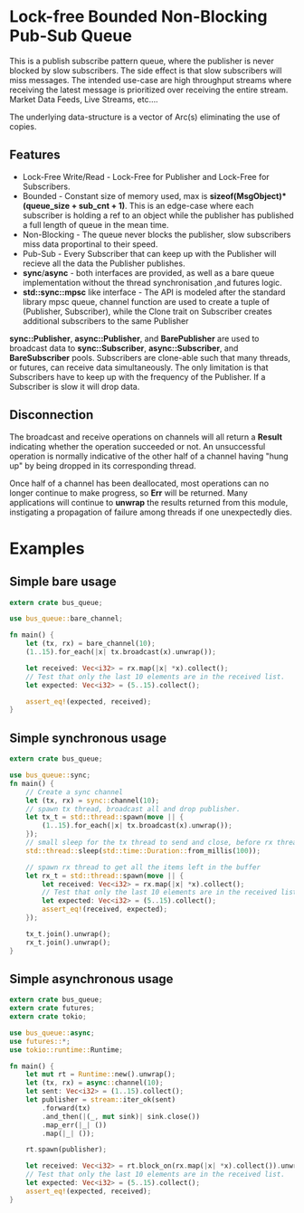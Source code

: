  # Lock-free Bounded Non-Blocking Pub-Sub Queue

 This is a publish subscribe pattern queue, where the publisher is never blocked by
 slow subscribers. The side effect is that slow subscribers will miss messages. The intended
 use-case are high throughput streams where receiving the latest message is prioritized over
 receiving the entire stream. Market Data Feeds, Live Streams, etc....

 The underlying data-structure is a vector of Arc(s) eliminating the use of copies.

## Features
 * Lock-Free Write/Read - Lock-Free for Publisher and Lock-Free for Subscribers.
 * Bounded - Constant size of memory used, max is **sizeof(MsgObject)*(queue_size + sub_cnt + 1)**.
   This is an edge-case where each subscriber is holding a ref to an object while the publisher
   has published a full length of queue in the mean time.
 * Non-Blocking - The queue never blocks the publisher, slow subscribers miss data proportinal to
   their speed.
 * Pub-Sub - Every Subscriber that can keep up with the Publisher will recieve all the data the
   Publisher publishes.
 * **sync**/**async** - both interfaces are provided, as well as a bare queue implementation
   without the thread synchronisation ,and futures logic.
 * **std::sync::mpsc** like interface - The API is modeled after the standard library mpsc queue,
   channel function are used to create a tuple of (Publisher, Subscriber), while the Clone trait on Subscriber
   creates additional subscribers to the same Publisher

 **sync::Publisher**, **async::Publisher**, and **BarePublisher** are used to broadcast data to
 **sync::Subscriber**, **async::Subscriber**, and **BareSubscriber** pools. Subscribers are
 clone-able such that many threads, or futures, can receive data simultaneously. The only
 limitation is that Subscribers have to keep up with the frequency of the Publisher. If a
 Subscriber is slow it will drop data.

 ## Disconnection

 The broadcast and receive operations on channels will all return a **Result**
 indicating whether the operation succeeded or not. An unsuccessful operation
 is normally indicative of the other half of a channel having "hung up" by
 being dropped in its corresponding thread.

 Once half of a channel has been deallocated, most operations can no longer
 continue to make progress, so **Err** will be returned. Many applications
 will continue to **unwrap** the results returned from this module,
 instigating a propagation of failure among threads if one unexpectedly dies.


# Examples
## Simple bare usage
```rust
extern crate bus_queue;

use bus_queue::bare_channel;

fn main() {
    let (tx, rx) = bare_channel(10);
    (1..15).for_each(|x| tx.broadcast(x).unwrap());

    let received: Vec<i32> = rx.map(|x| *x).collect();
    // Test that only the last 10 elements are in the received list.
    let expected: Vec<i32> = (5..15).collect();

    assert_eq!(expected, received);
}
```

## Simple synchronous usage
```rust
extern crate bus_queue;

use bus_queue::sync;
fn main() {
    // Create a sync channel
    let (tx, rx) = sync::channel(10);
    // spawn tx thread, broadcast all and drop publisher.
    let tx_t = std::thread::spawn(move || {
        (1..15).for_each(|x| tx.broadcast(x).unwrap());
    });
    // small sleep for the tx thread to send and close, before rx thread is called
    std::thread::sleep(std::time::Duration::from_millis(100));

    // spawn rx thread to get all the items left in the buffer
    let rx_t = std::thread::spawn(move || {
        let received: Vec<i32> = rx.map(|x| *x).collect();
        // Test that only the last 10 elements are in the received list.
        let expected: Vec<i32> = (5..15).collect();
        assert_eq!(received, expected);
    });

    tx_t.join().unwrap();
    rx_t.join().unwrap();
}
```
## Simple asynchronous usage
```rust
extern crate bus_queue;
extern crate futures;
extern crate tokio;

use bus_queue::async;
use futures::*;
use tokio::runtime::Runtime;

fn main() {
    let mut rt = Runtime::new().unwrap();
    let (tx, rx) = async::channel(10);
    let sent: Vec<i32> = (1..15).collect();
    let publisher = stream::iter_ok(sent)
        .forward(tx)
        .and_then(|(_, mut sink)| sink.close())
        .map_err(|_| ())
        .map(|_| ());

    rt.spawn(publisher);

    let received: Vec<i32> = rt.block_on(rx.map(|x| *x).collect()).unwrap();
    // Test that only the last 10 elements are in the received list.
    let expected: Vec<i32> = (5..15).collect();
    assert_eq!(expected, received);
}
```
